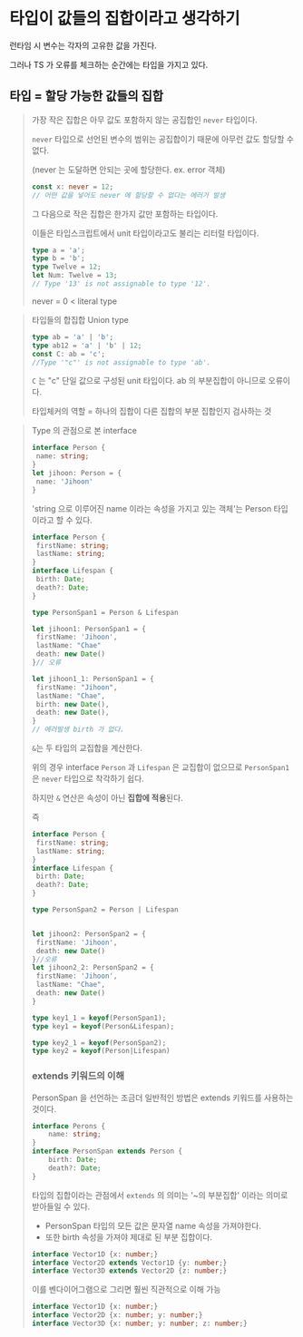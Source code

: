 # 타입이 값들의 집합이라고 생각하기

런타임 시 변수는 각자의 고유한 값을 가진다.

그러나 TS 가 오류를 체크하는 순간에는 타입을 가지고 있다.

## 타입 = 할당 가능한 값들의 집합

> 가장 작은 집합은 아무 값도 포함하지 않는 공집합인 `never` 타입이다.
>
> `never` 타입으로 선언된 변수의 범위는 공집합이기 때문에 아무런 값도 할당할 수 없다.
>
> (never 는 도달하면 안되는 곳에 할당한다. ex. error 객체)
>
>  ```ts
>  const x: never = 12;
>  // 어떤 값을 넣어도 never 에 할당할 수 없다는 에러가 발생
>  ```
>
> 그 다음으로 작은 집합은 한가지 값만 포함하는 타입이다.
>
> 이들은 타입스크립트에서 unit 타입이라고도 불리는 리터럴 타입이다.
>
> ```ts
> type a = 'a';
> type b = 'b';
> type Twelve = 12;
> let Num: Twelve = 13;
> // Type '13' is not assignable to type '12'.
> ```
>
> never = 0 < literal type

> 타입들의 합집합 Union type
>
> ```ts
> type ab = 'a' | 'b';
> type ab12 = 'a' | 'b' | 12;
> const C: ab = 'c';
> //Type '"c"' is not assignable to type 'ab'.
> ```
>
> `C` 는 "c" 단일 값으로 구성된 unit 타입이다. ab 의 부분집합이 아니므로 오류이다. 
>
> 타입체커의 역할 = 하나의 집합이 다른 집합의 부분 집합인지 검사하는 것

> Type 의 관점으로 본 interface
>
> ```ts
> interface Person {
>  name: string;
> }
> let jihoon: Person = {
>  name: 'Jihoon'
> }
> ```
>
> 'string 으로 이루어진 name 이라는 속성을 가지고 있는 객체'는 Person 타입이라고 할 수 있다.
>
> 
>
> ```ts
> interface Person {
>  firstName: string;
>  lastName: string;
> }
> interface Lifespan {
>  birth: Date;
>  death?: Date;
> }
> 
> type PersonSpan1 = Person & Lifespan
> 
> let jihoon1: PersonSpan1 = {
>  firstName: 'Jihoon',
>  lastName: "Chae"
>  death: new Date()
> }// 오류
> 
> let jihoon1_1: PersonSpan1 = {
>  firstName: "Jihoon",
>  lastName: "Chae",
>  birth: new Date(),
>  death: new Date(),
> }
> // 에러발생 birth 가 없다. 
> ```
>
> `&`는 두 타입의 교집합을 계산한다. 
>
> 위의 경우 interface `Person` 과 `Lifespan` 은 교집합이 없으므로 `PersonSpan1` 은 `never` 타입으로 착각하기 쉽다.
>
> 하지만 `&` 연산은 속성이 아닌 **집합에 적용**된다.
>
> 즉  
>
> ```ts
> interface Person {
>  firstName: string;
>  lastName: string;
> }
> interface Lifespan {
>  birth: Date;
>  death?: Date;
> }
> 
> type PersonSpan2 = Person | Lifespan
> 
> 
> let jihoon2: PersonSpan2 = {
>  firstName: 'Jihoon',
>  death: new Date()
> }//오류
> let jihoon2_2: PersonSpan2 = {
>  firstName: 'Jihoon',
>  lastName: "Chae",
>  death: new Date()
> }
> 
> ```
>
> 
>
> ```ts
> type key1_1 = keyof(PersonSpan1);
> type key1 = keyof(Person&Lifespan);
> 
> type key2_1 = keyof(PersonSpan2);
> type key2 = keyof(Person|Lifespan)
> ```
>
> 
>
> ### extends 키워드의 이해
>
> PersonSpan 을 선언하는 조금더 일반적인 방법은 extends 키워드를 사용하는 것이다. 
>
> ```ts
> interface Perons {
>     name: string;
> }
> interface PersonSpan extends Person {
>     birth: Date;
>     death?: Date;
> }
> ```
>
> 타입의 집합이라는 관점에서 `extends` 의 의미는  '~의 부분집합' 이라는 의미로 받아들일 수 있다.
>
> * PersonSpan 타입의 모든 값은 문자열 name 속성을 가져야한다.
> * 또한 birth 속성을 가져야 제대로 된 부분 집합이다.
>
> ```ts
> interface Vector1D {x: number;}
> interface Vector2D extends Vector1D {y: number;}
> interface Vector3D extends Vector2D {z: number;}
> ```
>
> 이를 벤다이어그램으로 그리면 훨씬 직관적으로 이해 가능
>
> ```ts
> interface Vector1D {x: number;}
> interface Vector2D {x: number; y: number;}
> interface Vector3D {x: number; y: number; z: number;}
> ```
>
> 







































